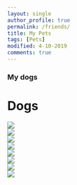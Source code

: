 ```yaml
---
layout: single
author_profile: true
permalink: /friends/
title: My Pets
tags: [Pets]
modified: 4-10-2019
comments: true
---
```


### My dogs


<!-- ![alt text]({{amirrezavishteh.github.io}}/assets/images/mdog1.jpg "hobbies")
![alt text]({{amirrezavishteh.github.io}}/assets/images/dog1.jpg "hobbies")
![alt text]({{amirrezavishteh.github.io}}/assets/images/dg.jpg "hobbies")
![alt text]({{amirrezavishteh.github.io}}/assets/images/dg2.jpg "hobbies") -->

<!-- <!DOCTYPE html> -->
<!-- <html lang="en">
    <head>
        <meta charset="UTF-8">
        <meta name="viewport" content="width=device-width, initial-scale=1.0">
        <meta http-equiv="X-UA-Compatible" content="ie=edge">
        <link href="https://fonts.googleapis.com/css?family=Josefin+Sans:300,400,400i|Nunito:300,300i" rel="stylesheet">
        <link rel="stylesheet" href="css/style.css">
        <link rel="shortcut icon" type="image/png" href="img/favicon.png">
        <title>CSS Grids Gallery</title>
    </head>
    <body>
        <div class="container">
            <div class="gallery">
                <figure class="gallery__item gallery__item--1">
                    <img src="{{amirrezavishteh.github.io}}/assets/images/mdog1.jpg" alt="Gallery image 1" class="gallery__img">
                </figure>
                <figure class="gallery__item gallery__item--2">
                    <img src="{{amirrezavishteh.github.io}}/assets/images/dog1.jpg" alt="Gallery image 2" class="gallery__img">
                </figure>
                <figure class="gallery__item gallery__item--3">
                    <img src="{{amirrezavishteh.github.io}}/assets/images/dg.jpg" alt="Gallery image 3" class="gallery__img">
                </figure>
                <figure class="gallery__item gallery__item--4">
                    <img src="{{amirrezavishteh.github.io}}/assets/images/dg2.jpg" alt="Gallery image 4" class="gallery__img">
                </figure>
            </div>
        </div>
    </body>
</html> -->
<div class="container-fluid">
  <div class="jumbotron">
    <h1>Dogs</h1>
    
  </div>
  
  <div class="row gallery">
    <div class="col-sm-6 col-md-4 col-lg-3">
      <a href="https://cdn.pixabay.com/photo/2017/04/08/22/26/buddhism-2214532__480.jpg">
        <img class="img-fluid"src="{{amirrezavishteh.github.io}}/assets/images/mdog1.jpg">
      </a>
    </div>
    <div class="col-sm-6 col-md-4 col-lg-3">
      <a href="https://cdn.pixabay.com/photo/2016/11/08/05/16/boy-1807518__340.jpg">
        <img class="img-fluid"src=src="{{amirrezavishteh.github.io}}/assets/images/mdog1.jpg">
      </a>
    </div>
    <div class="col-sm-6 col-md-4 col-lg-3">
      <a href="https://cdn.pixabay.com/photo/2019/08/21/09/31/monk-4420676__340.jpg">
        <img class="img-fluid"src=src="{{amirrezavishteh.github.io}}/assets/images/mdog1.jpg">
      </a>
    </div>
    <div class="col-sm-6 col-md-4 col-lg-3">
      <a href="https://cdn.pixabay.com/photo/2016/11/14/04/14/monks-1822569__340.jpg">
        <img class="img-fluid"src="{{amirrezavishteh.github.io}}/assets/images/mdog1.jpg">
      </a>
    </div>
    <div class="col-sm-6 col-md-4 col-lg-3">
      <a href="https://cdn.pixabay.com/photo/2016/11/08/05/20/boy-1807525__340.jpg">
        <img class="img-fluid"src="{{amirrezavishteh.github.io}}/assets/images/mdog1.jpg">
      </a>
    </div>
    <div class="col-sm-6 col-md-4 col-lg-3">
      <a href="https://cdn.pixabay.com/photo/2016/11/08/05/22/buddhist-1807526__340.jpg">
        <img class="img-fluid"src="{{amirrezavishteh.github.io}}/assets/images/mdog1.jpg">
      </a>
    </div>
    <div class="col-sm-6 col-md-4 col-lg-3">
      <a href="https://cdn.pixabay.com/photo/2016/11/03/04/02/boys-1793421__340.jpg">
        <img class="img-fluid"src="{{amirrezavishteh.github.io}}/assets/images/mdog1.jpg">
      </a>
    </div>
    <div class="col-sm-6 col-md-4 col-lg-3">
      <a href="https://cdn.pixabay.com/photo/2016/10/30/05/46/monk-1782432__340.jpg">
        <img class="img-fluid"src="{{amirrezavishteh.github.io}}/assets/images/mdog1.jpg">
      </a>
    </div>
  </div>
</div>

<script src="https://cdnjs.cloudflare.com/ajax/libs/baguettebox.js/1.11.1/baguetteBox.min.js"></script>
<script>
  baguetteBox.run(".gallery", {
    animation: "slideIn"
  });
</script>